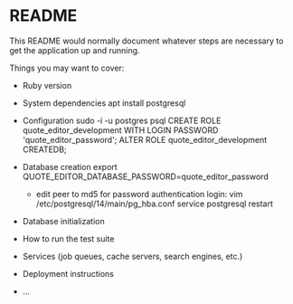 # README

This README would normally document whatever steps are necessary to get the
application up and running.

Things you may want to cover:

* Ruby version

* System dependencies
  apt install postgresql
  
* Configuration
  sudo -i -u postgres
  psql
  CREATE ROLE quote_editor_development WITH LOGIN PASSWORD 'quote_editor_password';
  ALTER ROLE quote_editor_development CREATEDB;

* Database creation
  export QUOTE_EDITOR_DATABASE_PASSWORD=quote_editor_password
  - edit peer to md5 for password authentication login:
    vim /etc/postgresql/14/main/pg_hba.conf
  service postgresql restart

* Database initialization

* How to run the test suite

* Services (job queues, cache servers, search engines, etc.)

* Deployment instructions

* ...

